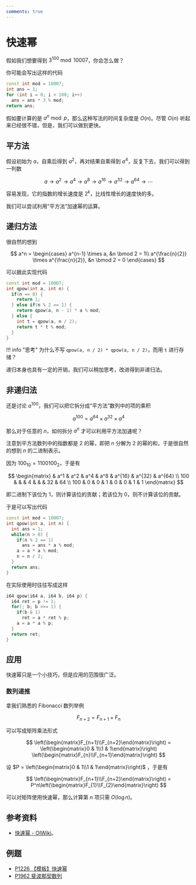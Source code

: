```yaml
---
comments: true
---
```


# 快速幂

假如我们想要得到 $3^{100} \bmod 10007$，你会怎么做？

你可能会写出这样的代码

```cpp
const int mod = 10007;
int ans = 1;
for (int i = 0; i < 100; i++)
  ans = ans * 3 % mod;
return ans;
```

假如要计算的是 $a^n \bmod p$，那么这种写法的时间复杂度是 $O(n)$。尽管 $O(n)$ 听起来已经很不错，但是，我们可以做到更快。

## 平方法

假设初始为 $a$，自乘后得到 $a^2$，再对结果自乘得到 $a^4$，反复下去，我们可以得到一列数

$$
a \to a^2 \to a^{4} \to a^{8} \to a^{16} \to a^{32} \to a^{64} \to \cdots
$$

容易发现，它的指数的增长速度是 $2^k$，比线性增长的速度快的多。

我们可以尝试利用“平方法”加速幂的运算。

## 递归方法

很自然的想到

$$
a^n = \begin{cases}
a^{n-1} \times a, &n \bmod 2 = 1\\
a^{\frac{n}{2}} \times a^{\frac{n}{2}}, &n \bmod 2 = 0
\end{cases}
$$

可以据此实现代码

```cpp
const int mod = 10007;
int qpow(int a, int n) {
  if(n == 0) {
    return 1;
  } else if(n % 2 == 1) {
    return qpow(a, n - 1) * a % mod;
  } else {
    int t = qpow(a, n / 2);
    return t * t % mod;
  }
}
```

!!! info "思考"
    为什么不写 `qpow(a, n / 2) * qpow(a, n / 2)`，而用 `t` 进行存储？

递归本身也具有一定的开销，我们可以稍加思考，改进得到非递归法。

## 非递归法

还是讨论 $a^{100}$，我们可以把它拆分成“平方法”数列中的项的乘积

$$
a^{100} = a^{64} \times a^{32} \times a^4
$$

那么对于任意的 $n$，如何拆分 $a^n$ 才可以利用平方法加速呢？

注意到平方法数列中的指数都是 $2$ 的幂，即把 $n$ 分解为 $2$ 的幂的和，于是很自然的想到 $n$ 的二进制表示。

因为 $100_{10} = 1100100_2$，于是有

$$
\begin{matrix}
& a^1 & a^2 & a^4 & a^8 & a^{16} & a^{32} & a^{64} \\
100 & & & 4 & & & 32 & 64 \\
100 & 0 & 0 & 1 & 0 & 0 & 1 & 1
\end{matrix}
$$

即二进制下该位为 $1$，则计算该位的贡献；若该位为 $0$，则不计算该位的贡献。

于是可以写出代码

```cpp
const int mod = 10007;
int qpow(int a, int n) {
  int ans = 1;
  while(n > 0) {
    if(n % 2 == 1)
      ans = ans * a % mod;
    a = a * a % mod;
    n = n / 2;
  }
  return ans;
}
```

在实际使用时往往写成这样

```cpp
i64 qpow(i64 a, i64 b, i64 p) {
  i64 ret = p != 1;
  for(; b; b >>= 1) {
    if(b & 1)
      ret = a * ret % p;
    a = a * a % p;
  }
  return ret;
}
```

## 应用

快速幂只是一个小技巧，但是应用的范围很广泛。

### 数列递推

拿我们熟悉的 Fibonacci 数列举例

$$
F_{n+2} = F_{n+1} + F_{n}
$$

可以写成矩阵乘法形式

$$
\left(\begin{matrix}F_{n+1}\\F_{n+2}\end{matrix}\right)
= \left(\begin{matrix}0 & 1\\1 & 1\end{matrix}\right)
\left(\begin{matrix}F_{n}\\F_{n+1}\end{matrix}\right)
$$

设 $P = \left(\begin{matrix}0 & 1\\1 & 1\end{matrix}\right)$ ，于是有

$$
\left(\begin{matrix}F_{n+1}\\F_{n+2}\end{matrix}\right)
= P^n\left(\begin{matrix}F_{1}\\F_{2}\end{matrix}\right)
$$

可以对矩阵使用快速幂，那么计算第 $n$ 项只需 $O(\log n)$。

## 参考资料

- [快速幂 - OIWiki](https://oi-wiki.org/math/binary-exponentiation/)。

## 例题

- [P1226 【模板】快速幂](https://www.luogu.com.cn/problem/P1226)
- [P1962 斐波那契数列](https://www.luogu.com.cn/problem/P1962)
